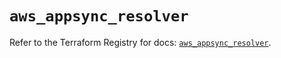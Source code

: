 # `aws_appsync_resolver`

Refer to the Terraform Registry for docs: [`aws_appsync_resolver`](https://registry.terraform.io/providers/hashicorp/aws/6.8.0/docs/resources/appsync_resolver).
